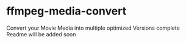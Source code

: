 # ffmpeg-media-convert
 Convert your Movie Media into multiple optimized Versions
 complete Readme will be added soon
